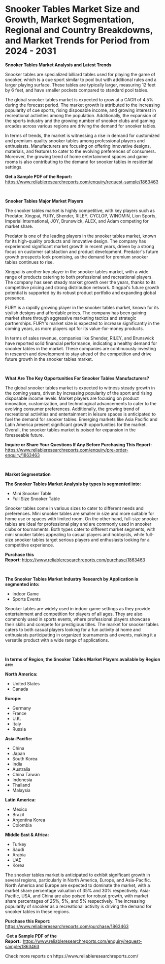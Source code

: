 <p><h1>Snooker Tables Market Size and Growth, Market Segmentation, Regional and Country Breakdowns, and Market Trends for Period from 2024 -  2031</h1></p><p><strong>Snooker Tables Market Analysis and Latest Trends</strong></p>
<p><p>Snooker tables are specialized billiard tables used for playing the game of snooker, which is a cue sport similar to pool but with additional rules and a larger playing surface. These tables are typically larger, measuring 12 feet by 6 feet, and have smaller pockets compared to standard pool tables.</p><p>The global snooker tables market is expected to grow at a CAGR of 4.5% during the forecast period. The market growth is attributed to the increasing popularity of cue sports, rising disposable income, and growing interest in recreational activities among the population. Additionally, the expansion of the sports industry and the growing number of snooker clubs and gaming arcades across various regions are driving the demand for snooker tables.</p><p>In terms of trends, the market is witnessing a rise in demand for customized and premium-quality snooker tables among professional players and enthusiasts. Manufacturers are focusing on offering innovative designs, materials, and features to cater to the evolving preferences of consumers. Moreover, the growing trend of home entertainment spaces and game rooms is also contributing to the demand for snooker tables in residential settings.</p></p>
<p><strong>Get a Sample PDF of the Report:&nbsp;</strong> <a href="https://www.reliableresearchreports.com/enquiry/request-sample/1863463">https://www.reliableresearchreports.com/enquiry/request-sample/1863463</a></p>
<p>&nbsp;</p>
<p><strong>Snooker Tables Major Market Players</strong></p>
<p><p>The snooker tables market is highly competitive, with key players such as Predator, Xingpai, FURY, Shender, RILEY, CYCLOP, WINOMIN, Lion Sports, Imperial International, JOY, Brunswick, ALEX, and Adam competing for market share. </p><p>Predator is one of the leading players in the snooker tables market, known for its high-quality products and innovative design. The company has experienced significant market growth in recent years, driven by a strong focus on customer satisfaction and product development. Predator's future growth prospects look promising, as the demand for premium snooker tables continues to rise.</p><p>Xingpai is another key player in the snooker tables market, with a wide range of products catering to both professional and recreational players. The company has seen steady market growth over the years, thanks to its competitive pricing and strong distribution network. Xingpai's future growth potential is supported by its robust product portfolio and expanding global presence.</p><p>FURY is a rapidly growing player in the snooker tables market, known for its stylish designs and affordable prices. The company has been gaining market share through aggressive marketing tactics and strategic partnerships. FURY's market size is expected to increase significantly in the coming years, as more players opt for its value-for-money products.</p><p>In terms of sales revenue, companies like Shender, RILEY, and Brunswick have reported solid financial performance, indicating a healthy demand for snooker tables in the market. These companies are continuously investing in research and development to stay ahead of the competition and drive future growth in the snooker tables market.</p></p>
<p>&nbsp;</p>
<p><strong>What Are The Key Opportunities For Snooker Tables Manufacturers?</strong></p>
<p><p>The global snooker tables market is expected to witness steady growth in the coming years, driven by increasing popularity of the sport and rising disposable income levels. Market players are focusing on product innovation, customization, and technological advancements to cater to the evolving consumer preferences. Additionally, the growing trend of recreational activities and entertainment in leisure spaces is anticipated to fuel the demand for snooker tables. Emerging markets like Asia Pacific and Latin America present significant growth opportunities for the market. Overall, the snooker tables market is poised for expansion in the foreseeable future.</p></p>
<p><strong>Inquire or Share Your Questions If Any Before Purchasing This Report:</strong> <a href="https://www.reliableresearchreports.com/enquiry/pre-order-enquiry/1863463">https://www.reliableresearchreports.com/enquiry/pre-order-enquiry/1863463</a></p>
<p>&nbsp;</p>
<p><strong>Market Segmentation</strong></p>
<p><strong>The Snooker Tables Market Analysis by types is segmented into:</strong></p>
<p><ul><li>Mini Snooker Table</li><li>Full Size Snooker Table</li></ul></p>
<p><p>Snooker tables come in various sizes to cater to different needs and preferences. Mini snooker tables are smaller in size and more suitable for home use or spaces with limited room. On the other hand, full-size snooker tables are ideal for professional play and are commonly used in snooker clubs or tournaments. Both types cater to different market segments, with mini snooker tables appealing to casual players and hobbyists, while full-size snooker tables target serious players and enthusiasts looking for a competitive experience.</p></p>
<p><strong>Purchase this Report:&nbsp;</strong><a href="https://www.reliableresearchreports.com/purchase/1863463">https://www.reliableresearchreports.com/purchase/1863463</a></p>
<p>&nbsp;</p>
<p><strong>The Snooker Tables Market Industry Research by Application is segmented into:</strong></p>
<p><ul><li>Indoor Game</li><li>Sports Events</li></ul></p>
<p><p>Snooker tables are widely used in indoor game settings as they provide entertainment and competition for players of all ages. They are also commonly used in sports events, where professional players showcase their skills and compete for prestigious titles. The market for snooker tables caters to both casual players looking for a fun activity at home and enthusiasts participating in organized tournaments and events, making it a versatile product with a wide range of applications.</p></p>
<p>&nbsp;</p>
<p><strong>In terms of Region, the Snooker Tables Market Players available by Region are:</strong></p>
<p>
    <p> <strong> North America: </strong>
        <ul>
            <li>United States</li>
            <li>Canada</li>
        </ul>
        </p> 
    <p> <strong> Europe: </strong>
        <ul>
            <li>Germany</li>
            <li>France</li>
            <li>U.K.</li>
            <li>Italy</li>
            <li>Russia</li>
        </ul>
        </p> 
    <p> <strong> Asia-Pacific: </strong>
        <ul>
            <li>China</li>
            <li>Japan</li>
            <li>South Korea</li>
            <li>India</li>
            <li>Australia</li>
            <li>China Taiwan</li>
            <li>Indonesia</li>
            <li>Thailand</li>
            <li>Malaysia</li>
        </ul>
        </p> 
    <p> <strong> Latin America: </strong>
        <ul>
            <li>Mexico</li>
            <li>Brazil</li>
            <li>Argentina Korea</li>
            <li>Colombia</li>
        </ul>
        </p> 
    <p> <strong> Middle East & Africa: </strong>
        <ul>
            <li>Turkey</li>
            <li>Saudi</li>
            <li>Arabia</li>
            <li>UAE</li>
            <li>Korea</li>
        </ul>
    </p>
    </p>
<p><p>The snooker tables market is anticipated to exhibit significant growth in several regions, particularly in North America, Europe, and Asia-Pacific. North America and Europe are expected to dominate the market, with a market share percentage valuation of 35% and 30% respectively. Asia-Pacific, USA, and China are also poised for robust growth, with market share percentages of 25%, 5%, and 5% respectively. The increasing popularity of snooker as a recreational activity is driving the demand for snooker tables in these regions.</p></p>
<p><strong>Purchase this Report: </strong><a href="https://www.reliableresearchreports.com/purchase/1863463">https://www.reliableresearchreports.com/purchase/1863463</a></p>
<p>&nbsp;<strong>Get a Sample PDF of the Report:&nbsp;&nbsp;</strong><a href="https://www.reliableresearchreports.com/enquiry/request-sample/1863463">https://www.reliableresearchreports.com/enquiry/request-sample/1863463</a></p>
<p><strong></strong></p>
<p>Check more reports on https://www.reliableresearchreports.com/</p>